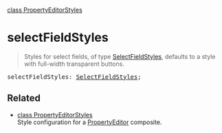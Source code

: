 [class PropertyEditorStyles](PropertyEditorStyles.md)

# selectFieldStyles

> Styles for select fields, of type [SelectFieldStyles](SelectFieldStyles.md), defaults to a style with full-width transparent buttons.

<pre class="docgen_signature">selectFieldStyles: <a href="SelectFieldStyles.md">SelectFieldStyles</a>;</pre>

## Related

- [<!--{ref:class}-->class PropertyEditorStyles](PropertyEditorStyles.md) \
    Style configuration for a [PropertyEditor](PropertyEditor.md) composite.
